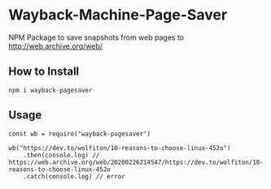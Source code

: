 # Wayback-Machine-Page-Saver
NPM Package to save snapshots from web pages to http://web.archive.org/web/

## How to Install

```npm i wayback-pagesaver```

## Usage
```
const wb = require("wayback-pagesaver")

wb("https://dev.to/wolfiton/10-reasons-to-choose-linux-452o")
    .then(console.log) // https://web.archive.org/web/20200226214547/https://dev.to/wolfiton/10-reasons-to-choose-linux-452o
    .catch(console.log) // error
```
